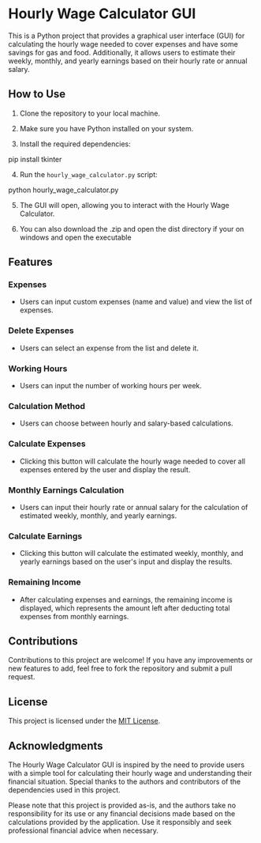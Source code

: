 # Hourly Wage Calculator GUI

This is a Python project that provides a graphical user interface (GUI) for calculating the hourly wage needed to cover expenses and have some savings for gas and food. Additionally, it allows users to estimate their weekly, monthly, and yearly earnings based on their hourly rate or annual salary.

## How to Use

1. Clone the repository to your local machine.

2. Make sure you have Python installed on your system.

3. Install the required dependencies:

pip install tkinter

4. Run the `hourly_wage_calculator.py` script:

python hourly_wage_calculator.py

5. The GUI will open, allowing you to interact with the Hourly Wage Calculator.

6. You can also download the .zip and open the dist directory if your on windows and open the executable

## Features

### Expenses

- Users can input custom expenses (name and value) and view the list of expenses.

### Delete Expenses

- Users can select an expense from the list and delete it.

### Working Hours

- Users can input the number of working hours per week.

### Calculation Method

- Users can choose between hourly and salary-based calculations.

### Calculate Expenses

- Clicking this button will calculate the hourly wage needed to cover all expenses entered by the user and display the result.

### Monthly Earnings Calculation

- Users can input their hourly rate or annual salary for the calculation of estimated weekly, monthly, and yearly earnings.

### Calculate Earnings

- Clicking this button will calculate the estimated weekly, monthly, and yearly earnings based on the user's input and display the results.

### Remaining Income

- After calculating expenses and earnings, the remaining income is displayed, which represents the amount left after deducting total expenses from monthly earnings.

## Contributions

Contributions to this project are welcome! If you have any improvements or new features to add, feel free to fork the repository and submit a pull request.

## License

This project is licensed under the [MIT License](LICENSE).

## Acknowledgments

The Hourly Wage Calculator GUI is inspired by the need to provide users with a simple tool for calculating their hourly wage and understanding their financial situation. Special thanks to the authors and contributors of the dependencies used in this project.

Please note that this project is provided as-is, and the authors take no responsibility for its use or any financial decisions made based on the calculations provided by the application. Use it responsibly and seek professional financial advice when necessary.



